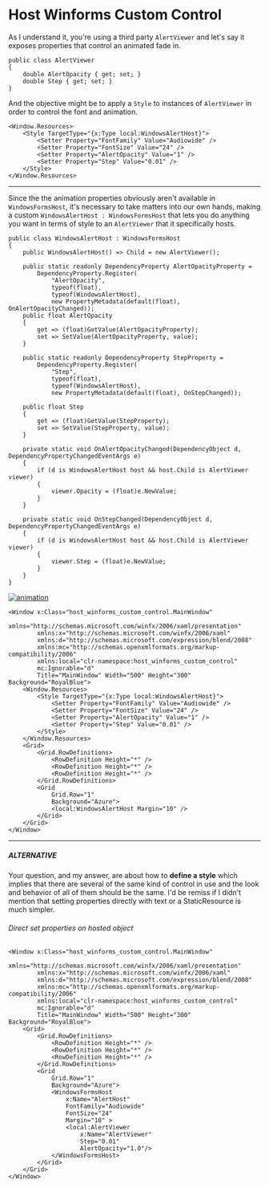# Host Winforms Custom Control

As I understand it, you're using a third party `AlertViewer` and let's say it exposes properties that control an animated fade in. 

```
public class AlertViewer
{
    double AlertOpacity { get; set; }
    double Step { get; set; }
}
```

And the objective might be to apply a `Style` to instances of `AlertViewer` in order to control the font and animation.


```
<Window.Resources>
    <Style TargetType="{x:Type local:WindowsAlertHost}">
        <Setter Property="FontFamily" Value="Audiowide" />
        <Setter Property="FontSize" Value="24" />
        <Setter Property="AlertOpacity" Value="1" />
        <Setter Property="Step" Value="0.01" />
    </Style>
</Window.Resources>
```
___

Since the the animation properties obviously aren't available in `WindowsFormsHost`, it's necessary to take matters into our own hands, making a custom `WindowsAlertHost : WindowsFormsHost` that lets you do anything you want in terms of style to an `AlertViewer` that it specifically hosts.

```
public class WindowsAlertHost : WindowsFormsHost
{
    public WindowsAlertHost() => Child = new AlertViewer();

    public static readonly DependencyProperty AlertOpacityProperty =
        DependencyProperty.Register(
            "AlertOpacity",
            typeof(float),
            typeof(WindowsAlertHost),
            new PropertyMetadata(default(float), OnAlertOpacityChanged));
    public float AlertOpacity
    {
        get => (float)GetValue(AlertOpacityProperty);
        set => SetValue(AlertOpacityProperty, value);
    }

    public static readonly DependencyProperty StepProperty =
        DependencyProperty.Register(
            "Step",
            typeof(float),
            typeof(WindowsAlertHost),
            new PropertyMetadata(default(float), OnStepChanged));

    public float Step
    {
        get => (float)GetValue(StepProperty);
        set => SetValue(StepProperty, value);
    }

    private static void OnAlertOpacityChanged(DependencyObject d, DependencyPropertyChangedEventArgs e)
    {
        if (d is WindowsAlertHost host && host.Child is AlertViewer viewer)
        {
            viewer.Opacity = (float)e.NewValue;
        }
    }

    private static void OnStepChanged(DependencyObject d, DependencyPropertyChangedEventArgs e)
    {
        if (d is WindowsAlertHost host && host.Child is AlertViewer viewer)
        {
            viewer.Step = (float)e.NewValue;
        }
    }
}
```
[![animation][1]][1]

```
<Window x:Class="host_winforms_custom_control.MainWindow"
        xmlns="http://schemas.microsoft.com/winfx/2006/xaml/presentation"
        xmlns:x="http://schemas.microsoft.com/winfx/2006/xaml"
        xmlns:d="http://schemas.microsoft.com/expression/blend/2008"
        xmlns:mc="http://schemas.openxmlformats.org/markup-compatibility/2006"
        xmlns:local="clr-namespace:host_winforms_custom_control"
        mc:Ignorable="d"
        Title="MainWindow" Width="500" Height="300" Background="RoyalBlue">
    <Window.Resources>
        <Style TargetType="{x:Type local:WindowsAlertHost}">
            <Setter Property="FontFamily" Value="Audiowide" />
            <Setter Property="FontSize" Value="24" />
            <Setter Property="AlertOpacity" Value="1" />
            <Setter Property="Step" Value="0.01" />
        </Style>
    </Window.Resources>
    <Grid>
        <Grid.RowDefinitions>
            <RowDefinition Height="*" />
            <RowDefinition Height="*" />
            <RowDefinition Height="*" />
        </Grid.RowDefinitions>
        <Grid 
            Grid.Row="1"
            Background="Azure">
            <local:WindowsAlertHost Margin="10" />
        </Grid>
    </Grid>
</Window>
```
___

##### ALTERNATIVE

Your question, and my answer, are about how to **define a style** which implies that there are several of the same kind of control in use and the look and behavior of all of them should be the same. I'd be remiss if I didn't mention that setting properties directly with text or a StaticResource is much simpler.
###### Direct set properties on hosted object

```
<Window x:Class="host_winforms_custom_control.MainWindow"
        xmlns="http://schemas.microsoft.com/winfx/2006/xaml/presentation"
        xmlns:x="http://schemas.microsoft.com/winfx/2006/xaml"
        xmlns:d="http://schemas.microsoft.com/expression/blend/2008"
        xmlns:mc="http://schemas.openxmlformats.org/markup-compatibility/2006"
        xmlns:local="clr-namespace:host_winforms_custom_control"
        mc:Ignorable="d"
        Title="MainWindow" Width="500" Height="300" Background="RoyalBlue">
    <Grid>
        <Grid.RowDefinitions>
            <RowDefinition Height="*" />
            <RowDefinition Height="*" />
            <RowDefinition Height="*" />
        </Grid.RowDefinitions>
        <Grid 
            Grid.Row="1"
            Background="Azure">
            <WindowsFormsHost 
                x:Name="AlertHost"
                FontFamily="Audiowide"
                FontSize="24"
                Margin="10" >
                <local:AlertViewer
                    x:Name="AlertViewer"
                    Step="0.01"
                    AlertOpacity="1.0"/>
            </WindowsFormsHost>
        </Grid>
    </Grid>
</Window>
```


  [1]: https://i.stack.imgur.com/IJ1JX.png